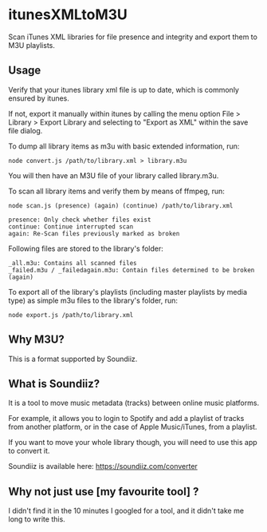 # itunesXMLtoM3U
Scan iTunes XML libraries for file presence and integrity and export them to M3U playlists.

## Usage

Verify that your itunes library xml file is up to date, which is commonly ensured by itunes.

If not, export it manually within itunes by calling the menu option File > Library > Export Library and selecting to "Export as XML" within the save file dialog.


To dump all library items as m3u with basic extended information, run:

    node convert.js /path/to/library.xml > library.m3u

You will then have an M3U file of your library called library.m3u.

To scan all library items and verify them by means of ffmpeg, run:

	node scan.js (presence) (again) (continue) /path/to/library.xml

    presence: Only check whether files exist
    continue: Continue interrupted scan
    again: Re-Scan files previously marked as broken

Following files are stored to the library's folder:

    _all.m3u: Contains all scanned files
    _failed.m3u / _failedagain.m3u: Contain files determined to be broken (again)

To export all of the library's playlists (including master playlists by media type) as simple m3u files to the library's folder, run:

    node export.js /path/to/library.xml


## Why M3U?

This is a format supported by Soundiiz.

## What is Soundiiz?

It is a tool to move music metadata (tracks) between online music platforms.

For example, it allows you to login to Spotify and add a playlist of tracks from another platform, or in the case of Apple Music/iTunes, from a playlist.

If you want to move your whole library though, you will need to use this app to convert it.

Soundiiz is available here: <https://soundiiz.com/converter>

## Why not just use [my favourite tool] ?

I didn't find it in the 10 minutes I googled for a tool, and it didn't take me long to write this.
